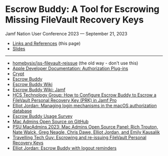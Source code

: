 # Escrow Buddy: A Tool for Escrowing Missing FileVault Recovery Keys

Jamf Nation User Conference 2023 — September 21, 2023

- [Links and References](https://tinyurl.com/JNUC23-EB) (this page)
- [Slides](Escrow%20Buddy%20-%20JNUC%202023.pdf)

---

- [homebysix/jss-filevault-reissue](https://github.com/homebysix/jss-filevault-reissue) (the old way - don't use this)
- [Apple Developer Documentation: Authorization Plug-ins](https://developer.apple.com/documentation/security/authorization_plug-ins)
- [Crypt](https://github.com/grahamgilbert/crypt/)
- [Escrow Buddy](https://github.com/macadmins/escrow-buddy/)
- [Escrow Buddy Wiki](https://github.com/macadmins/escrow-buddy/wiki/)
- [Escrow Buddy Wiki: Jamf](https://github.com/macadmins/escrow-buddy/wiki/Jamf)
- [HCS Technology Group: How to Configure Escrow Buddy to Escrow a FileVault Personal Recovery Key (PRK) in Jamf Pro](https://hcsonline.com/support/white-papers/how-to-configure-escrow-buddy-to-escrow-a-filevault-personal-recovery-key-prk-in-jamf-pro)
- [Elliot Jordan: Managing login mechanisms in the macOS authorization database](https://www.elliotjordan.com/posts/macos-authdb-mechs/)
- [Escrow Buddy Usage Survey](https://docs.google.com/forms/d/e/1FAIpQLSdJvvlIwE-M0JsmR38_Z-m24f-L75ZjGok8edm_wvgN3-QDVA/viewform)
- [Mac Admins Open Source on GitHub](https://github.com/macadmins)
- [PSU MacAdmins 2023: Mac Admins Open Source Panel: Rich Trouton, Nate Walck, Greg Neagle, Chris Dawe, Elliot Jordan, and Emily Kausalik](https://www.youtube.com/watch?v=REyEYsgz5MI)
- [Travelling Tech Guy: Escrowing and re-issuing FileVault Personal Recovery Keys](https://travellingtechguy.blog/escrowing-and-re-issuing-filevault-personal-recovery-keys/)
- [Elliot Jordan: Escrow Buddy with logout reminders](https://www.elliotjordan.com/posts/escrow-buddy-reminders/)
